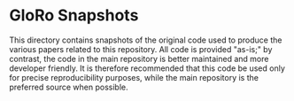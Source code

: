 # GloRo Snapshots

This directory contains snapshots of the original code used to produce the various papers related to this repository. All code is provided "as-is;" by contrast, the code in the main repository is better maintained and more developer friendly. It is therefore recommended that this code be used only for precise reproducibility purposes, while the main repository is the preferred source when possible.
